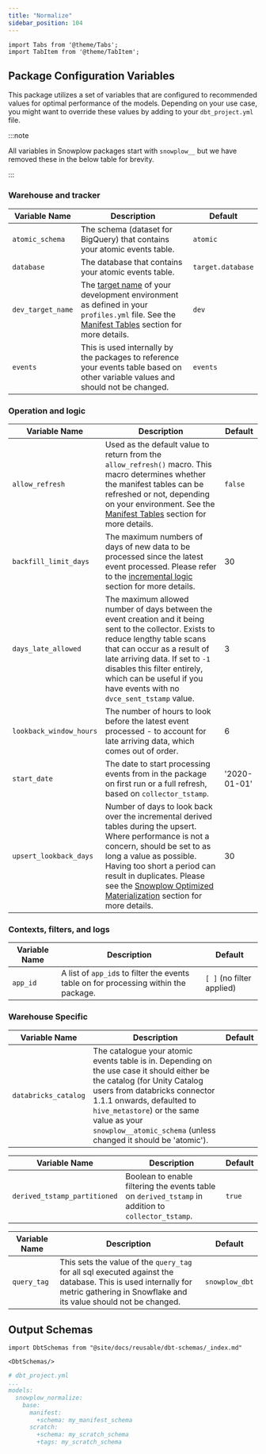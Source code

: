 ```yaml
---
title: "Normalize"
sidebar_position: 104
---
```


```mdx-code-block
import Tabs from '@theme/Tabs';
import TabItem from '@theme/TabItem';
```

## Package Configuration Variables

This package utilizes a set of variables that are configured to recommended values for optimal performance of the models. Depending on your use case, you might want to override these values by adding to your `dbt_project.yml` file.

:::note

All variables in Snowplow packages start with `snowplow__` but we have removed these in the below table for brevity.

:::

### Warehouse and tracker 
| Variable Name     | Description                                                                                                                                                                                                                                                                        | Default           |
| ----------------- | ---------------------------------------------------------------------------------------------------------------------------------------------------------------------------------------------------------------------------------------------------------------------------------- | ----------------- |
| `atomic_schema`   | The schema (dataset for BigQuery) that contains your atomic events table.                                                                                                                                                                                                          | `atomic`          |
| `database`        | The database that contains your atomic events table.                                                                                                                                                                                                                               | `target.database` |
| `dev_target_name` | The [target name](https://docs.getdbt.com/reference/profiles.yml) of your development environment as defined in your `profiles.yml` file. See the [Manifest Tables](/docs/modeling-your-data/modeling-your-data-with-dbt/dbt-operation/#manifest-tables) section for more details. | `dev`             |
| `events`          | This is used internally by the packages to reference your events table based on other variable values and should not be changed.                                                                                                                                                   | `events`          |

### Operation and logic
| Variable Name           | Description                                                                                                                                                                                                                                                                                                                                                                                                      | Default      |
| ----------------------- | ---------------------------------------------------------------------------------------------------------------------------------------------------------------------------------------------------------------------------------------------------------------------------------------------------------------------------------------------------------------------------------------------------------------- | ------------ |
| `allow_refresh`         | Used as the default value to return from the `allow_refresh()` macro. This macro determines whether the manifest tables can be refreshed or not, depending on your environment. See the [Manifest Tables](/docs/modeling-your-data/modeling-your-data-with-dbt/dbt-operation/#manifest-tables) section for more details.                                                                                         | `false`      |
| `backfill_limit_days`   | The maximum numbers of days of new data to be processed since the latest event processed. Please refer to the [incremental logic](/docs/modeling-your-data/modeling-your-data-with-dbt/dbt-advanced-usage/dbt-incremental-logic/#identification-of-events-to-process) section for more details.                                                                                                                  | 30           |
| `days_late_allowed`     | The maximum allowed number of days between the event creation and it being sent to the collector. Exists to reduce lengthy table scans that can occur as a result of late arriving data. If set to `-1` disables this filter entirely, which can be useful if you have events with no `dvce_sent_tstamp` value.                                                                                                  | 3            |
| `lookback_window_hours` | The number of hours to look before the latest event processed - to account for late arriving data, which comes out of order.                                                                                                                                                                                                                                                                                     | 6            |
| `start_date`            | The date to start processing events from in the package on first run or a full refresh, based on `collector_tstamp`.                                                                                                                                                                                                                                                                                             | '2020-01-01' |
| `upsert_lookback_days`  | Number of days to look back over the incremental derived tables during the upsert. Where performance is not a concern, should be set to as long a value as possible. Having too short a period can result in duplicates. Please see the [Snowplow Optimized Materialization](/docs/modeling-your-data/modeling-your-data-with-dbt/dbt-advanced-usage/dbt-incremental-materialization/) section for more details. | 30           |

### Contexts, filters, and logs
| Variable Name | Description                                                                          | Default                   |
| ------------- | ------------------------------------------------------------------------------------ | ------------------------- |
| `app_id`      | A list of `app_id`s to filter the events table on for processing within the package. | `[ ]` (no filter applied) |

### Warehouse Specific 

<Tabs groupId="warehouse" queryString>
<TabItem value="databricks" label="Databricks" default>

| Variable Name        | Description                                                                                                                                                                                                                                                                                          | Default |
| -------------------- | ---------------------------------------------------------------------------------------------------------------------------------------------------------------------------------------------------------------------------------------------------------------------------------------------------- | ------- |
| `databricks_catalog` | The catalogue your atomic events table is in. Depending on the use case it should either be the catalog (for Unity Catalog users from databricks connector 1.1.1 onwards, defaulted to `hive_metastore`) or the same value as your `snowplow__atomic_schema` (unless changed it should be 'atomic'). |         |

</TabItem>
<TabItem value="bigquery" label="Bigquery" default>

| Variable Name                | Description                                                                                         | Default |
| ---------------------------- | --------------------------------------------------------------------------------------------------- | ------- |
| `derived_tstamp_partitioned` | Boolean to enable filtering the events table on `derived_tstamp` in addition to `collector_tstamp`. | `true`  |

</TabItem>
<TabItem value="snowflake" label="Snowflake" default>

| Variable Name | Description                                                                                                                                                                    | Default        |
| ------------- | ------------------------------------------------------------------------------------------------------------------------------------------------------------------------------ | -------------- |
| `query_tag`   | This sets the value of the `query_tag` for all sql executed against the database. This is used internally for metric gathering in Snowflake and its value should not be changed. | `snowplow_dbt` |

</TabItem>
</Tabs>

## Output Schemas
```mdx-code-block
import DbtSchemas from "@site/docs/reusable/dbt-schemas/_index.md"

<DbtSchemas/>
```

```yml
# dbt_project.yml
...
models:
  snowplow_normalize:
    base:
      manifest:
        +schema: my_manifest_schema
      scratch:
        +schema: my_scratch_schema
        +tags: my_scratch_schema
```
